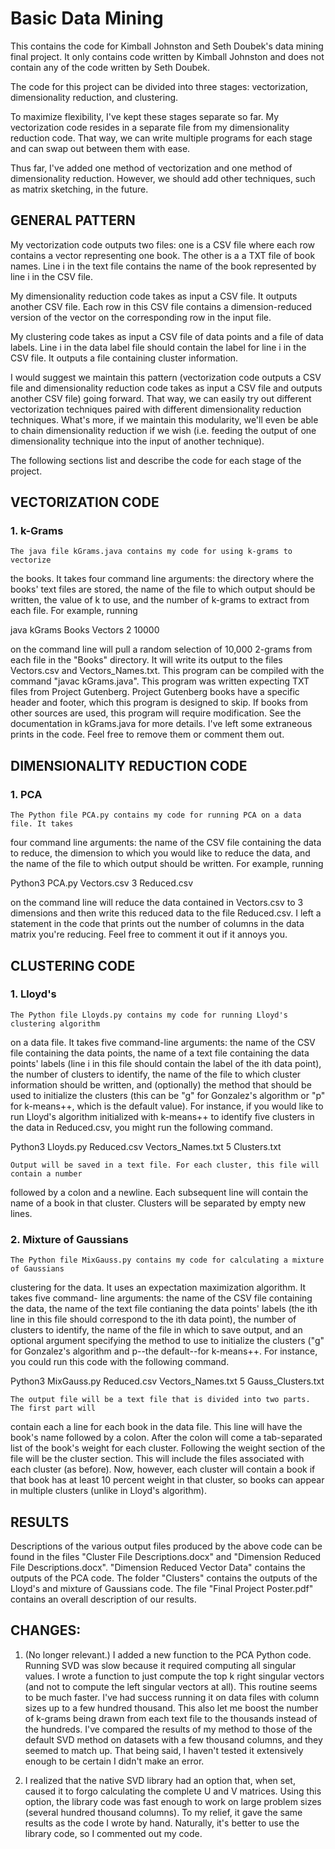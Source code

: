 # Basic Data Mining

This contains the code for Kimball Johnston and Seth Doubek's data mining final project. 
It only contains code written by Kimball Johnston and does not contain any of the 
code written by Seth Doubek. 

The code for this project can be divided into three stages: vectorization, 
dimensionality reduction, and clustering. 

To maximize flexibility, I've kept these stages separate so far. My vectorization
code resides in a separate file from my dimensionality reduction code. That way, we
can write multiple programs for each stage and can swap out between them with ease. 

Thus far, I've added one method of vectorization and one method of dimensionality 
reduction. However, we should add other techniques, such as matrix sketching, in 
the future. 

## GENERAL PATTERN 

My vectorization code outputs two files: one is a CSV file where each row contains 
a vector representing one book. The other is a a TXT file of book names. Line i in 
the text file contains the name of the book represented by line i in the CSV file. 

My dimensionality reduction code takes as input a CSV file. It outputs another CSV
file. Each row in this CSV file contains a dimension-reduced version of the vector
on the corresponding row in the input file. 

My clustering code takes as input a CSV file of data points and a file of data labels.
Line i in the data label file should contain the label for line i in the CSV file. 
It outputs a file containing cluster information. 

I would suggest we maintain this pattern (vectorization code outputs a CSV file and
dimensionality reduction code takes as input a CSV file and outputs another CSV file)
going forward. That way, we can easily try out different vectorization techniques
paired with different dimensionality reduction techniques. What's more, if we maintain
this modularity, we'll even be able to chain dimensionality reduction if we wish (i.e.
feeding the output of one dimensionality technique into the input of another technique). 

The following sections list and describe the code for each stage of the project. 

## VECTORIZATION CODE 

### 1. k-Grams 
	The java file kGrams.java contains my code for using k-grams to vectorize
the books. It takes four command line arguments: the directory where the books' text
files are stored, the name of the file to which output should be written, the value
of k to use, and the number of k-grams to extract from each file. For example, running

java kGrams Books Vectors 2 10000 

on the command line will pull a random selection of 10,000 2-grams from each file in the
"Books" directory. It will write its output to the files Vectors.csv and 
Vectors_Names.txt.
	This program can be compiled with the command "javac kGrams.java". 
	This program was written expecting TXT files from Project Gutenberg. Project 
Gutenberg books have a specific header and footer, which this program is designed to 
skip. If books from other sources are used, this program will require modification. 
	See the documentation in kGrams.java for more details. 
	I've left some extraneous prints in the code. Feel free to remove them or
comment them out. 

## DIMENSIONALITY REDUCTION CODE 

### 1. PCA 

	The Python file PCA.py contains my code for running PCA on a data file. It takes
four command line arguments: the name of the CSV file containing the data to reduce, the
dimension to which you would like to reduce the data, and the name of the file to which
output should be written. For example, running 

Python3 PCA.py Vectors.csv 3 Reduced.csv 

on the command line will reduce the data contained in Vectors.csv to 3 dimensions and then
write this reduced data to the file Reduced.csv. 
	I left a statement in the code that prints out the number of columns in the data
matrix you're reducing. Feel free to comment it out if it annoys you. 

## CLUSTERING CODE 

### 1. Lloyd's 

	The Python file Lloyds.py contains my code for running Lloyd's clustering algorithm 
on a data file. It takes five command-line arguments: the name of the CSV file containing the
data points, the name of a text file containing the data points' labels (line i in this file 
should contain the label of the ith data point), the number of clusters to identify, the name
of the file to which cluster information should be written, and (optionally) the method that 
should be used to initialize the clusters (this can be "g" for Gonzalez's algorithm or "p" for
k-means++, which is the default value). For instance, if you would like to run Lloyd's algorithm
initialized with k-means++ to identify five clusters in the data in Reduced.csv, you might run 
the following command. 

Python3 Lloyds.py Reduced.csv Vectors_Names.txt 5 Clusters.txt 

	Output will be saved in a text file. For each cluster, this file will contain a number
followed by a colon and a newline. Each subsequent line will contain the name of a book in 
that cluster. Clusters will be separated by empty new lines. 

### 2. Mixture of Gaussians 

	The Python file MixGauss.py contains my code for calculating a mixture of Gaussians 
clustering for the data. It uses an expectation maximization algorithm. It takes five command-
line arguments: the name of the CSV file containing the data, the name of the text file contianing
the data points' labels (the ith line in this file should correspond to the ith data point), the 
number of clusters to identify, the name of the file in which to save output, and an optional 
argument specifying the method to use to initialize the clusters ("g" for Gonzalez's algorithm and 
p--the default--for k-means++. For instance, you could run this code with the following command. 

Python3 MixGauss.py Reduced.csv Vectors_Names.txt 5 Gauss_Clusters.txt 

	The output file will be a text file that is divided into two parts. The first part will 
contain each a line for each book in the data file. This line will have the book's name followed by 
a colon. After the colon will come a tab-separated list of the book's weight for each cluster. 
Following the weight section of the file will be the cluster section. This will include the files
associated with each cluster (as before). Now, however, each cluster will contain a book if that
book has at least 10 percent weight in that cluster, so books can appear in multiple clusters (unlike 
in Lloyd's algorithm). 

## RESULTS 

Descriptions of the various output files produced by the above code can be found in the files 
"Cluster File Descriptions.docx" and "Dimension Reduced File Descriptions.docx". "Dimension Reduced 
Vector Data" contains the outputs of the PCA code. The folder "Clusters" contains the outputs of the 
Lloyd's and mixture of Gaussians code. The file "Final Project Poster.pdf" contains an overall 
description of our results. 

## CHANGES: 

1. (No longer relevant.) 
I added a new function to the PCA Python code. Running SVD was slow because it required 
computing all singular values. I wrote a function to just compute the top k right singular 
vectors (and not to compute the left singular vectors at all). This routine seems to be 
much faster. I've had success running it on data files with column sizes up to a few hundred 
thousand. This also let me boost the number of k-grams being drawn from each text file to the
thousands instead of the hundreds. I've compared the results of my method to those of the default
SVD method on datasets with a few thousand columns, and they seemed to match up. That being said,
I haven't tested it extensively enough to be certain I didn't make an error. 

2. I realized that the native SVD library had an option that, when set, caused it to forgo 
calculating the complete U and V matrices. Using this option, the library code was fast enough
to work on large problem sizes (several hundred thousand columns). To my relief, it gave the same
results as the code I wrote by hand. Naturally, it's better to use the library code, so I commented
out my code. 
